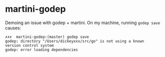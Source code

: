 martini-godep
=============

Demoing an issue with godep + martini. On my machine, running `godep save` causes:

```
✗✗✗  martini-godep:(master) godep save
godep: directory "/Users/dickeyxxx/src/go" is not using a known version control system
godep: error loading dependencies
```
